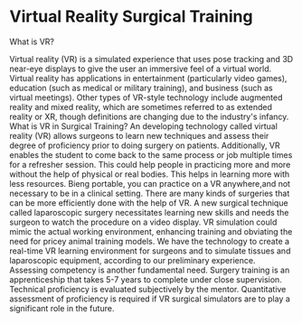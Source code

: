 # Virtual Reality Surgical Training
What is VR?

Virtual reality (VR) is a simulated experience that uses pose tracking and 3D near-eye displays to give the user an immersive feel of a virtual world. Virtual reality has applications in entertainment (particularly video games), education (such as medical or military training), and business (such as virtual meetings). Other types of VR-style technology include augmented reality and mixed reality, which are sometimes referred to as extended reality or XR, though definitions are changing due to the industry's infancy.
What is VR in Surgical Training?
An developing technology called virtual reality (VR) allows surgeons to learn new techniques and assess their degree of proficiency prior to doing surgery on patients. Additionally, VR enables the student to come back to the same process or job multiple times for a refresher session. This could help people in practicing more and more without the help of physical or real bodies. This helps in learning more with less resources. Bieng portable, you can practice on a VR anywhere,and not necessary to be in a clinical setting.
There are many kinds of surgeries that can be more efficiently done with the help of VR. A new surgical technique called laparoscopic surgery necessitates learning new skills and needs the surgeon to watch the procedure on a video display. VR simulation could mimic the actual working environment, enhancing training and obviating the need for pricey animal training models. We have the technology to create a real-time VR learning environment for surgeons and to simulate tissues and laparoscopic equipment, according to our preliminary experience. Assessing competency is another fundamental need. Surgery training is an apprenticeship that takes 5-7 years to complete under close supervision. Technical proficiency is evaluated subjectively by the mentor. Quantitative assessment of proficiency is required if VR surgical simulators are to play a significant role in the future.

